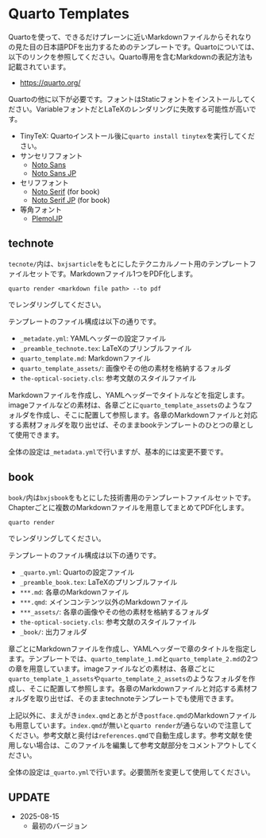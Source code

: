 # Quarto Templates

Quartoを使って、できるだけプレーンに近いMarkdownファイルからそれなりの見た目の日本語PDFを出力するためのテンプレートです。Quartoについては、以下のリンクを参照してください。Quarto専用を含むMarkdownの表記方法も記載されています。

- https://quarto.org/

Quartoの他に以下が必要です。フォントはStaticフォントをインストールしてください。VariableフォントだとLaTeXのレンダリングに失敗する可能性が高いです。

- TinyTeX: Quartoインストール後に`quarto install tinytex`を実行してください。
- サンセリフフォント
  - [Noto Sans](https://fonts.google.com/noto/specimen/Noto+Sans)
  - [Noto Sans JP](https://fonts.google.com/noto/specimen/Noto+Sans+JP)
- セリフフォント
  - [Noto Serif](https://fonts.google.com/noto/specimen/Noto+Serif) (for book)
  - [Noto Serif JP](https://fonts.google.com/noto/specimen/Noto+Serif+JP) (for book)
- 等角フォント
  - [PlemolJP](https://github.com/yuru7/PlemolJP/releases/tag/v3.0.0)

## technote

`tecnote/`内は、`bxjsarticle`をもとにしたテクニカルノート用のテンプレートファイルセットです。Markdownファイル1つをPDF化します。

```
quarto render <markdown file path> --to pdf
```

でレンダリングしてください。

テンプレートのファイル構成は以下の通りです。

- `_metadate.yml`: YAMLヘッダーの設定ファイル
- `_preamble_technote.tex`: LaTeXのプリンブルファイル
- `quarto_template.md`: Markdownファイル
- `quarto_template_assets/`: 画像やその他の素材を格納するフォルダ
- `the-optical-society.cls`: 参考文献のスタイルファイル

Markdownファイルを作成し、YAMLヘッダーでタイトルなどを指定します。imageファイルなどの素材は、各章ごとに`quarto_template_assets`のようなフォルダを作成し、そこに配置して参照します。各章のMarkdownファイルと対応する素材フォルダを取り出せば、そのままbookテンプレートのひとつの章として使用できます。

全体の設定は`_metadata.yml`で行いますが、基本的には変更不要です。


## book

`book/`内は`bxjsbook`をもとにした技術書用のテンプレートファイルセットです。Chapterごとに複数のMarkdownファイルを用意してまとめてPDF化します。

```
quarto render
```

でレンダリングしてください。

テンプレートのファイル構成は以下の通りです。

- `_quarto.yml`: Quartoの設定ファイル
- `_preamble_book.tex`: LaTeXのプリンブルファイル
- `***.md`: 各章のMarkdownファイル
- `***.qmd`: メインコンテンツ以外のMarkdownファイル
- `***_assets/`: 各章の画像やその他の素材を格納するフォルダ
- `the-optical-society.cls`: 参考文献のスタイルファイル
- `_book/`: 出力フォルダ

章ごとにMarkdownファイルを作成し、YAMLヘッダーで章のタイトルを指定します。テンプレートでは、`quarto_template_1.md`と`quarto_template_2.md`の2つの章を用意しています。imageファイルなどの素材は、各章ごとに`quarto_template_1_assets`や`quarto_template_2_assets`のようなフォルダを作成し、そこに配置して参照します。各章のMarkdownファイルと対応する素材フォルダを取り出せば、そのままtechnoteテンプレートでも使用できます。

上記以外に、まえがき`index.qmd`とあとがき`postface.qmd`のMarkdownファイルも用意しています。`index.qmd`が無いと`quarto render`が通らないので注意してください。参考文献と奥付は`references.qmd`で自動生成します。参考文献を使用しない場合は、このファイルを編集して参考文献部分をコメントアウトしてください。

全体の設定は`_quarto.yml`で行います。必要箇所を変更して使用してください。


## UPDATE

- 2025-08-15
  - 最初のバージョン